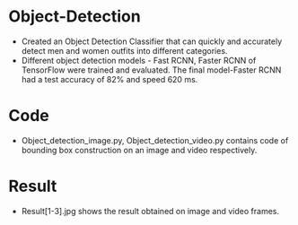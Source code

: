 # Object-Detection
*  Created an Object Detection Classifier that can quickly and accurately detect men and women outfits into different categories.
* Different object detection models - Fast RCNN, Faster RCNN of TensorFlow were trained and evaluated. The final model-Faster RCNN had a test accuracy of 82% and speed 620 ms.
# Code 
* Object_detection_image.py, Object_detection_video.py contains code of bounding box construction on an image and video respectively.
# Result 
* Result[1-3].jpg shows the result obtained on image and video frames.

